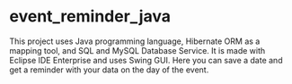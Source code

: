 # event_reminder_java
This project uses Java programming language, Hibernate ORM as a mapping tool, and SQL and MySQL Database Service. It is made with Eclipse IDE Enterprise and uses Swing GUI.
Here you can save a date and get a reminder with your data on the day of the event.
